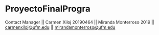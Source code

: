 # ProyectoFinalProgra
Contact Manager ||
Carmen Xiloj 20190464 || Miranda Monterroso 2019 ||
carmenxiloj@ufm.edu || mirandamonterroso@ufm.edu
